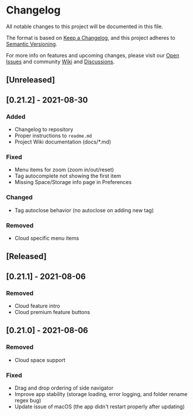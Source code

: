 # Changelog
All notable changes to this project will be documented in this file.

The format is based on [Keep a Changelog](https://keepachangelog.com/en/1.0.0/),
and this project adheres to [Semantic Versioning](https://semver.org/spec/v2.0.0.html).

For more info on features and upcoming changes, please visit our [Open Issues](https://github.com/BoostIO/BoostNote.next-local/issues) and community [Wiki](https://github.com/BoostIO/BoostNote.next-local/wiki) and [Discussions](https://github.com/BoostIO/BoostNote.next-local/discussions).

## [Unreleased]

## [0.21.2] - 2021-08-30
### Added
- Changelog to repository
- Proper instructions to `readme.md`
- Project Wiki documentation (docs/*.md)

### Fixed
- Menu items for zoom (zoom in/out/reset)
- Tag autocomplete not showing the first item
- Missing Space/Storage info page in Preferences

### Changed
- Tag autoclose behavior (no autoclose on adding new tag)

### Removed
- Cloud specific menu items

## [Released]

## [0.21.1] - 2021-08-06

### Removed
- Cloud feature intro 
- Cloud premium feature buttons

## [0.21.0] - 2021-08-06

### Removed
- Cloud space support

### Fixed
- Drag and drop ordering of side navigator
- Improve app stability (storage loading, error logging, and folder rename regex bug)
- Update issue of macOS (the app didn't restart properly after updating)


